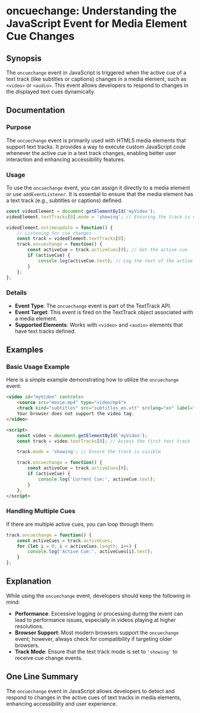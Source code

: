 <!--
Meta Description: # oncuechange: Understanding the JavaScript Event for Media Element Cue Changes ## Synopsis The `oncuechange` event in JavaScript is triggered when th...
Meta Keywords: track, event, text, oncuechange, cue
-->

# oncuechange: Understanding the JavaScript Event for Media Element Cue Changes

## Synopsis
The `oncuechange` event in JavaScript is triggered when the active cue of a text track (like subtitles or captions) changes in a media element, such as `<video>` or `<audio>`. This event allows developers to respond to changes in the displayed text cues dynamically.

## Documentation

### Purpose
The `oncuechange` event is primarily used with HTML5 media elements that support text tracks. It provides a way to execute custom JavaScript code whenever the active cue in a text track changes, enabling better user interaction and enhancing accessibility features.

### Usage
To use the `oncuechange` event, you can assign it directly to a media element or use `addEventListener`. It is essential to ensure that the media element has a text track (e.g., subtitles or captions) defined.

```javascript
const videoElement = document.getElementById('myVideo');
videoElement.textTracks[0].mode = 'showing'; // Ensuring the track is visible

videoElement.ontimeupdate = function() {
    // Listening for cue changes
    const track = videoElement.textTracks[0];
    track.oncuechange = function() {
        const activeCue = track.activeCues[0]; // Get the active cue
        if (activeCue) {
            console.log(activeCue.text); // Log the text of the active cue
        }
    };
};
```

### Details
- **Event Type**: The `oncuechange` event is part of the TextTrack API.
- **Event Target**: This event is fired on the TextTrack object associated with a media element.
- **Supported Elements**: Works with `<video>` and `<audio>` elements that have text tracks defined.

## Examples

### Basic Usage Example
Here is a simple example demonstrating how to utilize the `oncuechange` event:

```html
<video id="myVideo" controls>
    <source src="movie.mp4" type="video/mp4">
    <track kind="subtitles" src="subtitles_en.vtt" srclang="en" label="English">
    Your browser does not support the video tag.
</video>

<script>
    const video = document.getElementById('myVideo');
    const track = video.textTracks[0]; // Access the first text track

    track.mode = 'showing'; // Ensure the track is visible

    track.oncuechange = function() {
        const activeCue = track.activeCues[0];
        if (activeCue) {
            console.log('Current Cue:', activeCue.text);
        }
    };
</script>
```

### Handling Multiple Cues
If there are multiple active cues, you can loop through them:

```javascript
track.oncuechange = function() {
    const activeCues = track.activeCues;
    for (let i = 0; i < activeCues.length; i++) {
        console.log('Active Cue:', activeCues[i].text);
    }
};
```

## Explanation
While using the `oncuechange` event, developers should keep the following in mind:
- **Performance**: Excessive logging or processing during the event can lead to performance issues, especially in videos playing at higher resolutions.
- **Browser Support**: Most modern browsers support the `oncuechange` event; however, always check for compatibility if targeting older browsers.
- **Track Mode**: Ensure that the text track mode is set to `'showing'` to receive cue change events.

## One Line Summary
The `oncuechange` event in JavaScript allows developers to detect and respond to changes in the active cues of text tracks in media elements, enhancing accessibility and user experience.